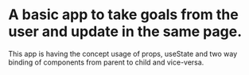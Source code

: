 # A basic app to take goals from the user and update in the same page.

This app is having the concept usage of props, useState and two way binding of components from parent to child and vice-versa.